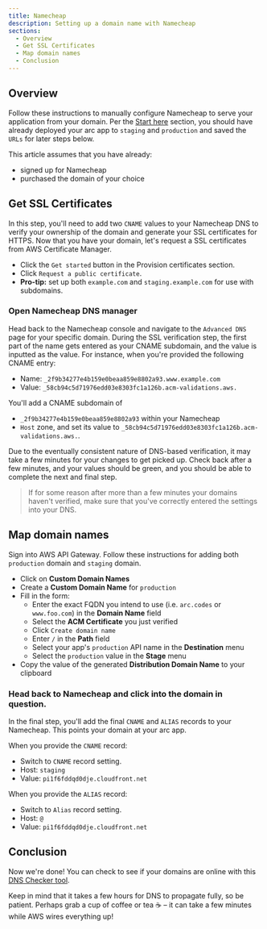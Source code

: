 ```yaml
---
title: Namecheap
description: Setting up a domain name with Namecheap
sections:
  - Overview
  - Get SSL Certificates
  - Map domain names
  - Conclusion
---
```


## Overview

Follow these instructions to manually configure Namecheap to serve your application from your domain. Per the [Start here](/docs/en/guides/domains/start-here) section, you should have already deployed your arc app to `staging` and `production` and saved the `URLs` for later steps below.

This article assumes that you have already:

- signed up for Namecheap
- purchased the domain of your choice

## Get SSL Certificates

In this step, you'll need to add two `CNAME` values to your Namecheap DNS to verify your ownership of the domain and generate your SSL certificates for HTTPS. Now that you have your domain, let's request a SSL certificates from AWS Certificate Manager.

- Click the `Get started` button in the Provision certificates section. 
- Click `Request a public certificate`.
- **Pro-tip:** set up both `example.com` and `staging.example.com` for use with subdomains.

### Open Namecheap DNS manager

Head back to the Namecheap console and navigate to the `Advanced DNS` page for your specific domain. During the SSL verification step, the first part of the name gets entered as your CNAME subdomain, and the value is inputted as the value. For instance, when you're provided the following CNAME entry:

- Name: `_2f9b34277e4b159e0beaa859e8802a93.www.example.com`
- Value: `_58cb94c5d71976edd03e8303fc1a126b.acm-validations.aws.`

You'll add a CNAME subdomain of 
- `_2f9b34277e4b159e0beaa859e8802a93` within your Namecheap 
- `Host` zone, and set its value to `_58cb94c5d71976edd03e8303fc1a126b.acm-validations.aws.`.

Due to the eventually consistent nature of DNS-based verification, it may take a few minutes for your changes to get picked up. Check back after a few minutes, and your values should be green, and you should be able to complete the next and final step.

> If for some reason after more than a few minutes your domains haven't verified, make sure that you've correctly entered the settings into your DNS.

## Map domain names

Sign into AWS API Gateway. Follow these instructions for adding both `production` domain and `staging` domain.

- Click on **Custom Domain Names**
- Create a **Custom Domain Name** for `production`
- Fill in the form:
  - Enter the exact FQDN you intend to use (i.e. `arc.codes` or `www.foo.com`) in the **Domain Name** field
  - Select the **ACM Certificate** you just verified
  - Click `Create domain name`
  - Enter `/` in the **Path** field
  - Select your app's `production` API name in the **Destination** menu
  - Select the `production` value in the **Stage** menu
- Copy the value of the generated **Distribution Domain Name** to your clipboard

### Head back to Namecheap and click into the domain in question.

In the final step, you'll add the final `CNAME` and `ALIAS` records to your Namecheap. This points your domain at your arc app.

When you provide the `CNAME` record:

- Switch to `CNAME` record setting.
- Host: `staging`
- Value: `pi1f6fddqd0dje.cloudfront.net`


When you provide the `ALIAS` record:

- Switch to `Alias` record setting.
- Host: `@`
- Value: `pi1f6fddqd0dje.cloudfront.net`

## Conclusion

Now we're done! You can check to see if your domains are online with this [DNS Checker tool](https://dnschecker.org/).

Keep in mind that it takes a few hours for DNS to propagate fully, so be patient. Perhaps grab a cup of coffee or tea ☕️ – it can take a few minutes while AWS wires everything up!